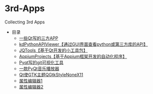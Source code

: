 # 3rd-Apps
Collecting 3rd Apps

- 目录
  - [一些Qt写的三方APP](https://github.com/892768447/PyQt/wiki/3rd-party-applications)
  - [kdPythonAPIViewer【通过GUI界面查看python或第三方库的API】](https://github.com/bkdwei/kdPythonAPIViewer)
  - [JQTools【基于Qt开发的小工具包】](https://github.com/188080501/JQTools)
  - [AppiumProjects【基于Appium框架开发的自动化程序】](https://github.com/codingZXY/AppiumProjects)
  - [Pyqt写的git可视化工具](https://github.com/git-cola/git-cola)
  - [一款PyQt音乐播放器](https://github.com/ffwff/aidoru/tree/master)
  - [Qt使GTK主题QGtkStyleNoneX11](https://github.com/yennar/QGtkStyleNoneX11)
  - [属性编辑器1](https://github.com/LeftRadio/PyQtPropertyBrowser)
  - [属性编辑器2](https://github.com/theall/QtPropertyBrowserV2.6-for-pyqt5)
